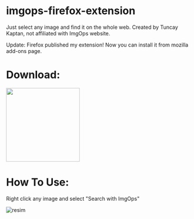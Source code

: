 # imgops-firefox-extension
Just select any image and find it on the whole web. Created by Tuncay Kaptan, not affiliated with ImgOps website.

Update: Firefox published my extension! Now you can install it from mozilla add-ons page.

# Download:
<a href="https://addons.mozilla.org/tr/firefox/addon/imgops-photo-finder-unofficial/" target="_blank">
<img src="https://user-images.githubusercontent.com/75607066/205859654-0ac8794b-0332-4def-bdf8-a6ba18304d8e.png" width="200">
</a>

# How To Use:
Right click any image and select "Search with ImgOps"

![resim](https://user-images.githubusercontent.com/75607066/205721986-077880c5-9521-4eec-b130-c7c1602460f6.png)
